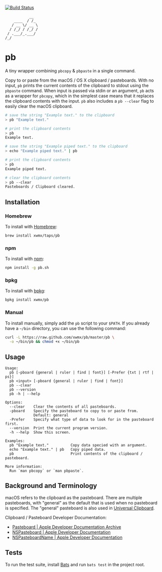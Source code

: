 [![Build Status](https://travis-ci.org/xwmx/pb.svg?branch=master)](https://travis-ci.org/xwmx/pb)

```text
           __
    ____  / /_
   / __ \/ __ \
  / /_/ / /_/ /
 / .___/_.___/
/_/
```

# pb

A tiny wrapper combining `pbcopy` &amp; `pbpaste` in a single command.

Copy to or paste from the macOS / OS X clipboard / pasteboards. With no
input, `pb` prints the current contents of the clipboard to stdout using the
`pbpaste` command. When input is passed via stdin or an argument, `pb` acts as
a wrapper for `pbcopy`, which in the simplest case means that it replaces the
clipboard contents with the input. `pb` also includes a `pb --clear` flag
to easily clear the macOS clipboard.

```bash
# save the string "Example text." to the clipboard
> pb "Example text."

# print the clipboard contents
> pb
Example text.

# save the string "Example piped text." to the clipboard
> echo "Example piped text." | pb

# print the clipboard contents
> pb
Example piped text.

# clear the clipboard contents
> pb --clear
Pasteboards / Clipboard cleared.
```

## Installation

### Homebrew

To install with [Homebrew](http://brew.sh/):

```bash
brew install xwmx/taps/pb
```

### npm

To install with [npm](https://www.npmjs.com/package/pb.sh):

```bash
npm install -g pb.sh
```

### bpkg

To install with [bpkg](http://www.bpkg.io/):

```bash
bpkg install xwmx/pb
```

### Manual

To install manually, simply add the `pb` script to your `$PATH`. If
you already have a `~/bin` directory, you can use the following command:

```bash
curl -L https://raw.github.com/xwmx/pb/master/pb \
  -o ~/bin/pb && chmod +x ~/bin/pb
```

## Usage

```text
Usage:
  pb [-pboard {general | ruler | find | font}] [-Prefer {txt | rtf | ps}]
  pb <input> [-pboard {general | ruler | find | font}]
  pb --clear
  pb --version
  pb -h | --help

Options:
  --clear    Clear the contents of all pasteboards.
  -pboard    Specify the pasteboard to copy to or paste from.
             Default: general
  -Prefer    Specify what type of data to look for in the pasteboard first.
  --version  Print the current program version.
  -h --help  Show this screen.

Examples:
  pb "Example text."          Copy data specied with an argument.
  echo "Example text." | pb   Copy piped data.
  pb                          Print contents of the clipboard / pasteboard.

More information:
  Run `man pbcopy` or `man pbpaste`.
```

## Background and Terminology

macOS refers to the clipboard as the pasteboard. There are multiple
pasteboards, with "general" as the default that is used when no
pasteboard is specified. The "general" pasteboard is also used in
[Universal Clipboard](https://support.apple.com/en-us/HT209460).

Clipboard / Pasteboard Developer Documentation:
- [Pasteboard | Apple Developer Documentation Archive
  ](https://developer.apple.com/library/archive/documentation/General/Devpedia-CocoaApp-MOSX/Pasteboard.html)
- [NSPasteboard | Apple Developer Documentation
  ](https://developer.apple.com/documentation/appkit/nspasteboard#//apple_ref/doc/c_ref/NSPasteboard)
- [NSPasteboardName | Apple Developer Documentation
  ](https://developer.apple.com/documentation/appkit/nspasteboardname)

## Tests

To run the test suite, install [Bats](https://github.com/sstephenson/bats) and
run `bats test` in the project root.
